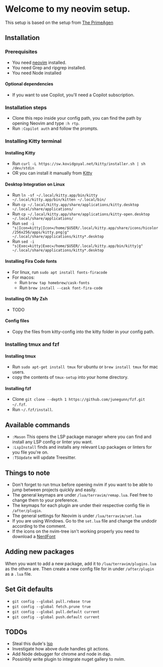 # Welcome to my neovim setup.

This setup is based on the setup from [The PrimeAgen](https://www.youtube.com/watch?v=w7i4amO_zaE)

## Installation

### Prerequisites
- You need [neovim](https://neovim.io/) installed.
- You need Grep and ripgrep installed.
- You need Node installed
#### Optional dependencies
- If you want to use Copilot, you'll need a Copilot subscription.

### Installation steps
- Clone this repo inside your config path, you can find the path by opening Neovim and type `:h rtp`.
- Run `:Copilot auth` and follow the prompts.

### Installing Kitty terminal
#### Installing Kitty
- Run `curl -L https://sw.kovidgoyal.net/kitty/installer.sh | sh /dev/stdin`
- OR you can install it manually from [Kitty](https://github.com/kovidgoyal/kitty/releases)
#### Desktop Integration on Linux
- Run `ln -sf ~/.local/kitty.app/bin/kitty ~/.local/kitty.app/bin/kitten ~/.local/bin/`
- Run `cp ~/.local/kitty.app/share/applications/kitty.desktop ~/.local/share/applications/`
- Run `cp ~/.local/kitty.app/share/applications/kitty-open.desktop ~/.local/share/applications/`
- Run `sed -i "s|Icon=kitty|Icon=/home/$USER/.local/kitty.app/share/icons/hicolor/256x256/apps/kitty.png|g" ~/.local/share/applications/kitty*.desktop`
- Run `sed -i "s|Exec=kitty|Exec=/home/$USER/.local/kitty.app/bin/kitty|g" ~/.local/share/applications/kitty*.desktop`
#### Installing Fira Code fonts
- For linux, run `sudo apt install fonts-firacode`
- For macos:
  - Run `brew tap homebrew/cask-fonts`
  - Run `brew install --cask font-fira-code`
#### Installing Oh My Zsh
- TODO
#### Config files
- Copy the files from kitty-config into the kitty folder in your config path.

### Installing tmux and fzf
#### Installing tmux
- Run `sudo apt-get install tmux` for ubuntu or `brew install tmux` for mac users.
- copy the contents of `tmux-setup` into your home directory.
#### Installing fzf
- Clone `git clone --depth 1 https://github.com/junegunn/fzf.git ~/.fzf`.
- Run `~/.fzf/install`.

## Available commands
- `:Mason` This opens the LSP package manager where you can find and install any LSP config or linter you want.
- `:LspInstall` finds and installs any relevant Lsp packages or linters for you file you're on.
- `:TSUpdate` will update Treesitter.

## Things to note
- Don't forget to run tmux before opening nvim if you want to be able to jump between projects quickly and easily.
- The general keymaps are under `/lua/terravim/remap.lua`. Feel free to change them to your preference.
- The keymaps for each plugin are under their respective config file in `/after/plugin`.
- The general settings for Neovim is under `/lua/terravim/set.lua`
- If you are using Windows. Go to the `set.lua` file and change the undodir according to the comment.
- If the icons on the nvim-tree isn't working properly you need to download a [NerdFont](https://www.nerdfonts.com/font-downloads)

## Adding new packages
When you want to add a new package, add it to `/lua/terravim/plugins.lua` as the others are. Then create a new config file for in under `/after/plugin` as a `.lua` file.

## Set Git defaults
- `git config --global pull.rebase true`
- `git config --global fetch.prune true`
- `git config --global pull.default current`
- `git config --global push.default current`

## TODOs
- Steal this dude's [lsp](https://github.com/downzed/.dotfiles/blob/main/.config/nvim/lua/plugins/completions.lua)
- Investigate how above dude handles git actions.
- Add Node debugger for chrome and node in dap.
- Possinbly write plugin to integrate nuget gallery to nvim.
